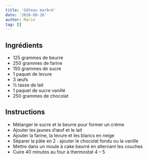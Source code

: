 ```yaml
---
title: 'Gâteau marbré'
date: '2016-09-26'
author: Marin
tag: []
---
```

## Ingrédients
- 125 grammes de beurre
- 250 grammes de farine
- 150 grammes de sucre
- 1 paquet de levure
- 3 œufs
- ½ tasse de lait
- 1 paquet de sucre vanillé
- 250 grammes de chocolat

## Instructions
- Mélanger le sucre et le beurre pour former un crème
- Ajouter les jaunes d’œuf et le lait
- Ajouter la farine, la levure et les blancs en neige
- Séparer la pâte en 2 : ajouter le chocolat fondu ou la vanille
- Mettre dans un moule à cake beurré en alternant les couches
- Cuire 40 minutes au four à thermostat 4 – 5

